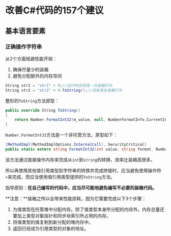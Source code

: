 # 改善C#代码的157个建议



## 基本语言要素



### 正确操作字符串

从2个方面规避性能开销：

1. 确保尽量少的装箱
2. 避免分配额外的内存空间

```c#
String str1 = "str1" + 9;//运行时会完成一次装箱行为
String str2 = "str2" + 9.ToString();//没有发生装箱行为
```

整形的`ToString`方法原型：

```c#
public override String ToString()
{
    return Number.FormatInt32(m_value, null, NumberFormatInfo,CurrentInfo);
}
```

`Number.FormatInt32`方法是一个非托管方法，原型如下：

```c#
[MethodImpl(MethodImplOptions.InternalCall), SecurityCritical]
public static extern string FormatInt32(int value, string format, NumberFormatInfo info);
```

该方法通过直接操作内存来完成从`int`到`string`的转换，效率比装箱高很多。

所以再使用其他值引用类型到字符串的转换并完成拼接时，应当避免使用操作符`+`来完成，而应当使用值引用类型提供的`ToString`方法。

指导原则：**在自己编写的代码中，应当尽可能地避免编写不必要的装箱代码。**

**注意：**装箱之所以会带来性能损耗，因为它需要完成以下3个步骤：

1. 为值类型在托管堆中分配内存。除了值类型本身所分配的内存外，内存总量还要加上类型对象指针和同步块索引所占用的内存。
2. 将值类型的值复制到新分配的堆内存中。
3. 返回已经成为引用类型的对象的地址。
